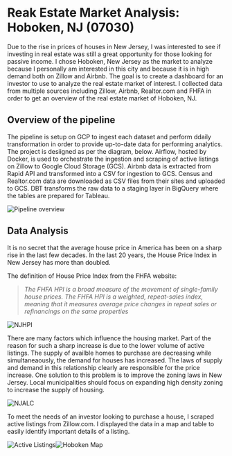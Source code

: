 # Reak Estate Market Analysis: Hoboken, NJ (07030)
Due to the rise in prices of houses in New Jersey, I was interested to see if investing in real estate was still a great opportunity for those looking for passive income. I chose Hoboken, New Jersey as the market to analyze because I personally am interested in this city and because it is in high demand both on Zillow and Airbnb.  The goal is to create a dashboard for an investor to use to analyze the real estate market of interest. I collected data from multiple sources including Zillow, Airbnb, Realtor.com and FHFA in order to get an overview of the real estate market of Hoboken, NJ.

## Overview of the pipeline
The pipeline is setup on GCP to ingest each dataset and perform ddaily transformation in order to provide up-to-date data for performing analytics. The project is desiigned as per the diagram, below. Airflow, hosted by Docker, is used to orchestrate the ingestion and scraping of active listings on Zillow to Google Cloud Storage (GCS). Airbnb data is extracted from Rapid API and transformed into a CSV for ingestion to GCS. Census and Realtor.com data are downloaded as CSV files from their sites and uploaded to GCS. DBT transforms the raw data to a staging layer in BigQuery where the tables are prepared for Tableau.

![Pipeline overview](https://github.com/CRich8/Real_estate_tracker/blob/main/images/Real_Estate_Project_Overview.png)

## Data Analysis
It is no secret that the average house price in America has been on a sharp rise in the last few decades. In the last 20 years, the House Price Index in New Jersey has more than doubled.

The definition of House Price Index from the FHFA website:
> *The FHFA HPI is a broad measure of the movement of single-family house prices. The FHFA HPI is a weighted, repeat-sales index, meaning that it measures average price changes in repeat sales or refinancings on the same properties*

![NJHPI](https://github.com/CRich8/Real_estate_tracker/blob/main/images/NJHPI.png)

There are many factors which influence the housing market. Part of the reason for such a sharp increase is due to the lower volume of active listings. The supply of availble homes to purchase are decreasing while simultaneaously, the demand for houses has increased. The laws of supply and demand in this relationship clearly are responsible for the price increase. One solution to this problem is to improve the zoning laws in New Jersey. Local municipalities should focus on expanding high density zoning to increase the supply of housing.

![NJALC](https://github.com/CRich8/Real_estate_tracker/blob/main/images/NJALC.png)

To meet the needs of an investor looking to purchase a house, I scraped active listings from Zillow.com. I displayed the data in a map and table to easily identify important details of a listing.

![Active Listings](https://github.com/CRich8/Real_estate_tracker/blob/main/images/Active_Zillow_Listings.png)![Hoboken Map](https://github.com/CRich8/Real_estate_tracker/blob/main/images/HobokenMap.png)




